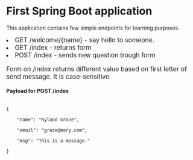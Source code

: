 <h1>First Spring Boot application</h1>

This application contains few simple endpoints for learning purposes.

<div style="font-size: larger">
    <li>GET /welcome/{name} - say hello to someone.</li>
    <li>GET /index - returns form</li>
    <li>POST /index - sends new question trough form</li>

Form on /index returns different value based on first letter of send message. It is case-sensitive.
</div>

<h4>Payload for POST /index</h4>

<code>
{<br>
    "name": "Ryland Grace",<br>
    "email": "grace@mary.com",<br>
    "msg": "This is a message."<br>
}
</code>
